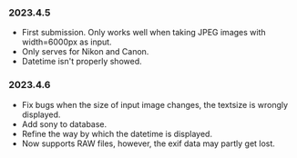 ### 2023.4.5
- First submission. Only works well when taking JPEG images with width=6000px as input.
- Only serves for Nikon and Canon.
- Datetime isn't properly showed.

### 2023.4.6
- Fix bugs when the size of input image changes, the textsize is wrongly displayed.
- Add sony to database.
- Refine the way by which the datetime is displayed.
- Now supports RAW files, however, the exif data may partly get lost.
